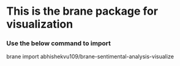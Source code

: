 # This is the brane package for visualization

### Use the below command to import
brane import abhishekvu109/brane-sentimental-analysis-visualize
